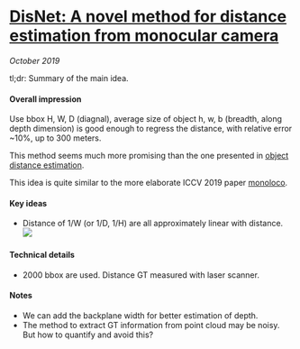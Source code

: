 # [DisNet: A novel method for distance estimation from monocular camera](https://project.inria.fr/ppniv18/files/2018/10/paper22.pdf)

_October 2019_

tl;dr: Summary of the main idea.

#### Overall impression
Use bbox H, W, D (diagnal), average size of object h, w, b (breadth, along depth dimension) is good enough to regress the distance, with relative error ~10%, up to 300 meters.

This method seems much more promising than the one presented in [object distance estimation](obj_dist_iccv2019.md).

This idea is quite similar to the more elaborate ICCV 2019 paper [monoloco](monoloco.md).

#### Key ideas
- Distance of 1/W (or 1/D, 1/H) are all approximately linear with distance. 
![](../assets/images/disnet.png)

#### Technical details
- 2000 bbox are used. Distance GT measured with laser scanner. 

#### Notes
- We can add the backplane width for better estimation of depth. 
- The method to extract GT information from point cloud may be noisy. But how to quantify and avoid this?
